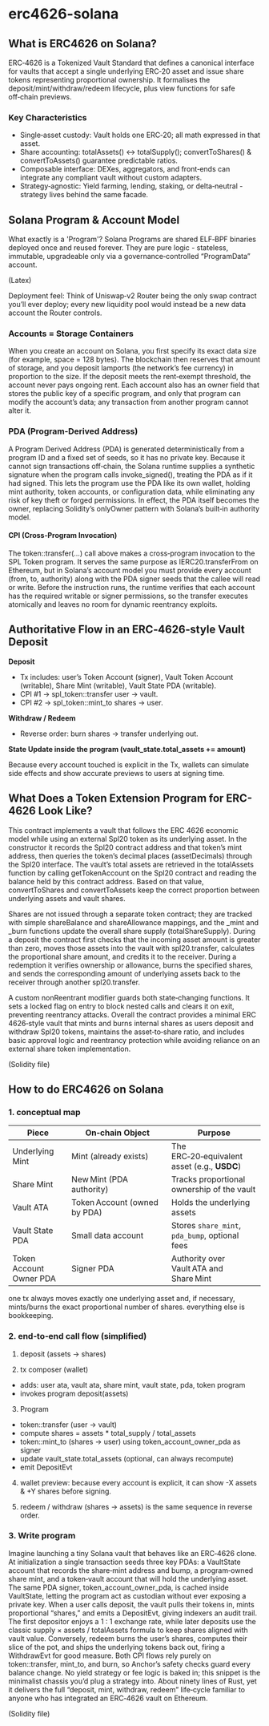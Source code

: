 # erc4626-solana

## What is ERC4626 on Solana?

ERC‑4626 is a Tokenized Vault Standard that defines a canonical interface for vaults that accept a single underlying ERC‑20 asset and issue share tokens representing proportional ownership. It formalises the deposit/mint/withdraw/redeem lifecycle, plus view functions for safe off‑chain previews.

### Key Characteristics
- Single‑asset custody: Vault holds one ERC‑20; all math expressed in that asset.
- Share accounting: totalAssets() ↔ totalSupply(); convertToShares() & convertToAssets() guarantee predictable ratios.
- Composable interface: DEXes, aggregators, and front‑ends can integrate any compliant vault without custom adapters.
- Strategy‑agnostic: Yield farming, lending, staking, or delta‑neutral - strategy lives behind the same facade.


## Solana Program & Account Model
What exactly is a 'Program'?
Solana Programs are shared ELF‑BPF binaries deployed once and reused forever. They are pure logic - stateless, immutable, upgradeable only via a governance‑controlled “ProgramData” account.

(Latex)

Deployment feel: Think of Uniswap‑v2 Router being the only swap contract you’ll ever deploy; every new liquidity pool would instead be a new data account the Router controls.

### Accounts = Storage Containers
When you create an account on Solana, you first specify its exact data size (for example, space = 128 bytes). The blockchain then reserves that amount of storage, and you deposit lamports (the network’s fee currency) in proportion to the size. If the deposit meets the rent‑exempt threshold, the account never pays ongoing rent. Each account also has an owner field that stores the public key of a specific program, and only that program can modify the account’s data; any transaction from another program cannot alter it.

### PDA (Program‑Derived Address)
A Program Derived Address (PDA) is generated deterministically from a program ID and a fixed set of seeds, so it has no private key. Because it cannot sign transactions off‑chain, the Solana runtime supplies a synthetic signature when the program calls invoke_signed(), treating the PDA as if it had signed. This lets the program use the PDA like its own wallet, holding mint authority, token accounts, or configuration data, while eliminating any risk of key theft or forged permissions. In effect, the PDA itself becomes the owner, replacing Solidity’s onlyOwner pattern with Solana’s built‑in authority model.

#### CPI (Cross‑Program Invocation)
The token::transfer(...) call above makes a cross‑program invocation to the SPL Token program. It serves the same purpose as IERC20.transferFrom on Ethereum, but in Solana’s account model you must provide every account (from, to, authority) along with the PDA signer seeds that the callee will read or write. Before the instruction runs, the runtime verifies that each account has the required writable or signer permissions, so the transfer executes atomically and leaves no room for dynamic reentrancy exploits.

## Authoritative Flow in an ERC‑4626‑style Vault Deposit
**Deposit**
- Tx includes: user’s Token Account (signer), Vault Token Account (writable), Share Mint (writable), Vault State PDA (writable).
- CPI #1 → spl_token::transfer user → vault.
- CPI #2 → spl_token::mint_to shares → user.

**Withdraw / Redeem**
- Reverse order: burn shares → transfer underlying out.

**State Update inside the program (vault_state.total_assets += amount)**

Because every account touched is explicit in the Tx, wallets can simulate side effects and show accurate previews to users at signing time.

## What Does a Token Extension Program for ERC-4626 Look Like?
This contract implements a vault that follows the ERC 4626 economic model while using an external Spl20 token as its underlying asset. In the constructor it records the Spl20 contract address and that token’s mint address, then queries the token’s decimal places (assetDecimals) through the Spl20 interface. The vault’s total assets are retrieved in the totalAssets function by calling getTokenAccount on the Spl20 contract and reading the balance held by this contract address. Based on that value, convertToShares and convertToAssets keep the correct proportion between underlying assets and vault shares.

Shares are not issued through a separate token contract; they are tracked with simple shareBalance and shareAllowance mappings, and the _mint and _burn functions update the overall share supply (totalShareSupply). During a deposit the contract first checks that the incoming asset amount is greater than zero, moves those assets into the vault with spl20.transfer, calculates the proportional share amount, and credits it to the receiver. During a redemption it verifies ownership or allowance, burns the specified shares, and sends the corresponding amount of underlying assets back to the receiver through another spl20.transfer.

A custom nonReentrant modifier guards both state‑changing functions. It sets a locked flag on entry to block nested calls and clears it on exit, preventing reentrancy attacks. Overall the contract provides a minimal ERC 4626‑style vault that mints and burns internal shares as users deposit and withdraw Spl20 tokens, maintains the asset‑to‑share ratio, and includes basic approval logic and reentrancy protection while avoiding reliance on an external share token implementation.

(Solidity file)

## How to do ERC4626 on Solana

### 1. conceptual map
| Piece                      | On‑chain Object                      | Purpose                                                                   |
|----------------------------|--------------------------------------|---------------------------------------------------------------------------|
| Underlying Mint            | Mint (already exists)                | The ERC‑20‑equivalent asset (e.g., **USDC**)                              |
| Share Mint                 | New Mint (PDA authority)             | Tracks proportional ownership of the vault                                |
| Vault ATA                  | Token Account (owned by PDA)         | Holds the underlying assets                                               |
| Vault State PDA            | Small data account                   | Stores `share_mint`, `pda_bump`, optional fees                            |
| Token Account Owner PDA    | Signer PDA                           | Authority over Vault ATA and Share Mint                                   |

one tx always moves exactly one underlying asset and, if necessary, mints/burns the exact proportional number of shares. everything else is bookkeeping.

### 2. end‑to‑end call flow (simplified)
1) deposit (assets → shares)

2) tx composer (wallet)
- adds: user ata, vault ata, share mint, vault state, pda, token program
- invokes program deposit(assets)

3) Program
- token::transfer (user → vault)
- compute shares = assets * total_supply / total_assets
- token::mint_to (shares → user) using token_account_owner_pda as signer
- update vault_state.total_assets (optional, can always recompute)
- emit DepositEvt

4) wallet preview: because every account is explicit, it can show -X assets & +Y shares before signing.

5) redeem / withdraw (shares → assets) is the same sequence in reverse order.

### 3. Write program
Imagine launching a tiny Solana vault that behaves like an ERC‑4626 clone. At initialization a single transaction seeds three key PDAs: a VaultState account that records the share‑mint address and bump, a program‑owned share mint, and a token‑vault account that will hold the underlying asset. The same PDA signer, token_account_owner_pda, is cached inside VaultState, letting the program act as custodian without ever exposing a private key. When a user calls deposit, the vault pulls their tokens in, mints proportional “shares,” and emits a DepositEvt, giving indexers an audit trail. The first depositor enjoys a 1 : 1 exchange rate, while later deposits use the classic supply × assets / totalAssets formula to keep shares aligned with vault value. Conversely, redeem burns the user’s shares, computes their slice of the pot, and ships the underlying tokens back out, firing a WithdrawEvt for good measure. Both CPI flows rely purely on token::transfer, mint_to, and burn, so Anchor’s safety checks guard every balance change. No yield strategy or fee logic is baked in; this snippet is the minimalist chassis you’d plug a strategy into. About ninety lines of Rust, yet it delivers the full “deposit, mint, withdraw, redeem” life‑cycle familiar to anyone who has integrated an ERC‑4626 vault on Ethereum.

(Solidity file) 
